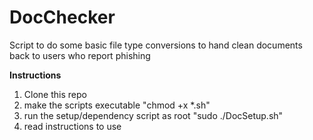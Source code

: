 # DocChecker
Script to do some basic file type conversions to hand clean documents back to users who report phishing

**Instructions**
1. Clone this repo
2. make the scripts executable "chmod +x *.sh"
3. run the setup/dependency script as root "sudo ./DocSetup.sh"
4. read instructions to use
